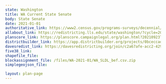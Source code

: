 ```yaml
---
state: Washington
title: WA Current State Senate
body: State Senate
date: 2021-01-01
authoritative_link: https://www2.census.gov/programs-surveys/decennial/2020/data/01-Redistricting_File--PL_94-171/Washington/
allabout_link: https://redistricting.lls.edu/state/washington/?cycle=2020&level=State%20Upper&startdate=
planscore_link: https://planscore.campaignlegal.org/plan.html?20210923T212637.998823410Z
districtbuilder_link: https://app.districtbuilder.org/projects/0bceccad-be52-4562-8314-ccb9cf1f7ded
davesredist_link: https://davesredistricting.org/join/c2a67afe-acc2-429c-8405-dfe06b9b8da5
five38_link:
shapefile_file:
blockassignment_file: /files/WA-2021-01/WA_SLDL_bef.csv.zip
simplegeojson_file:

layout: plan-page
---
```

